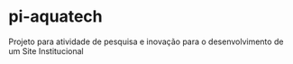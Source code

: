 # pi-aquatech
Projeto para atividade de pesquisa e inovação para o desenvolvimento de um Site Institucional 
